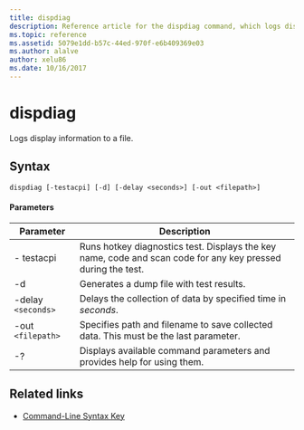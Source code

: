```yaml
---
title: dispdiag
description: Reference article for the dispdiag command, which logs display information to a file.
ms.topic: reference
ms.assetid: 5079e1dd-b57c-44ed-970f-e6b409369e03
ms.author: alalve
author: xelu86
ms.date: 10/16/2017
---
```


# dispdiag

Logs display information to a file.

## Syntax

```
dispdiag [-testacpi] [-d] [-delay <seconds>] [-out <filepath>]
```

#### Parameters

| Parameter | Description |
| --------- | ----------- |
| - testacpi | Runs hotkey diagnostics test. Displays the key name, code and scan code for any key pressed during the test. |
| -d | Generates a dump file with test results. |
| -delay `<seconds>` | Delays the collection of data by specified time in *seconds*. |
| -out `<filepath>`  | Specifies path and filename to save collected data. This must be the last parameter. |
| -? | Displays available command parameters and provides help for using them. |

## Related links

- [Command-Line Syntax Key](command-line-syntax-key.md)
